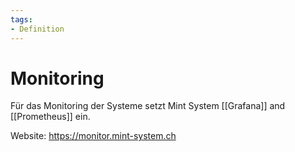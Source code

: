 ```yaml
---
tags:
- Definition
---
```

# Monitoring

Für das Monitoring der Systeme setzt Mint System [[Grafana]] and [[Prometheus]] ein.

Website: <https://monitor.mint-system.ch>